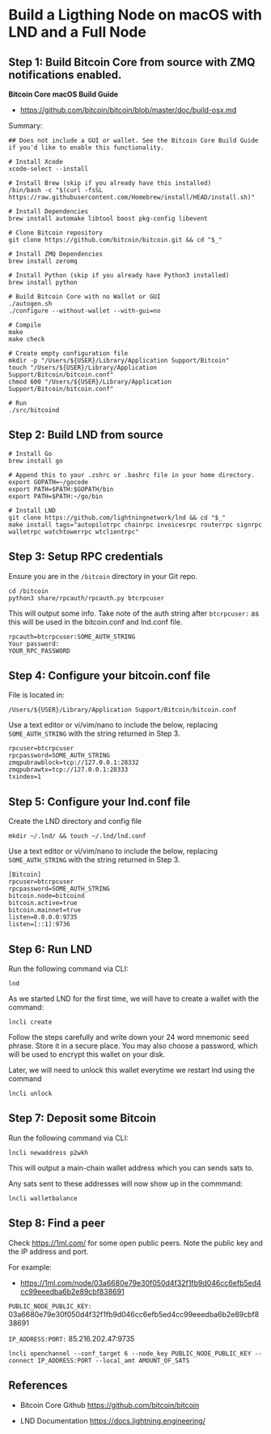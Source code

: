 # Build a Ligthing Node on macOS with LND and a Full Node

## Step 1: Build Bitcoin Core from source with ZMQ notifications enabled.

**Bitcoin Core macOS Build Guide**
- https://github.com/bitcoin/bitcoin/blob/master/doc/build-osx.md

Summary:

```
## Does not include a GUI or wallet. See the Bitcoin Core Build Guide if you'd like to enable this functionality.

# Install Xcode
xcode-select --install

# Install Brew (skip if you already have this installed)
/bin/bash -c "$(curl -fsSL https://raw.githubusercontent.com/Homebrew/install/HEAD/install.sh)"

# Install Dependencies
brew install automake libtool boost pkg-config libevent

# Clone Bitcoin repository
git clone https://github.com/bitcoin/bitcoin.git && cd "$_"

# Install ZMQ Dependencies
brew install zeromq

# Install Python (skip if you already have Python3 installed)
brew install python

# Build Bitcoin Core with no Wallet or GUI
./autogen.sh
./configure --without-wallet --with-gui=no

# Compile
make
make check

# Create empty configuration file
mkdir -p "/Users/${USER}/Library/Application Support/Bitcoin"
touch "/Users/${USER}/Library/Application Support/Bitcoin/bitcoin.conf"
chmod 600 "/Users/${USER}/Library/Application Support/Bitcoin/bitcoin.conf"

# Run
./src/bitcoind
```

## Step 2: Build LND from source
```
# Install Go
brew install go

# Append this to your .zshrc or .bashrc file in your home directory.
export GOPATH=~/gocode
export PATH=$PATH:$GOPATH/bin
export PATH=$PATH:~/go/bin

# Install LND
git clone https://github.com/lightningnetwork/lnd && cd "$_"
make install tags="autopilotrpc chainrpc invoicesrpc routerrpc signrpc walletrpc watchtowerrpc wtclientrpc"
```

## Step 3: Setup RPC credentials
Ensure you are in the `/bitcoin` directory in your Git repo.

```
cd /bitcoin
python3 share/rpcauth/rpcauth.py btcrpcuser
```

This will output some info. Take note of the auth string after `btcrpcuser:` as this will be used in the bitcoin.conf and lnd.conf file.

```
rpcauth=btcrpcuser:SOME_AUTH_STRING
Your password:
YOUR_RPC_PASSWORD
```

## Step 4: Configure your bitcoin.conf file
File is located in:

`/Users/${USER}/Library/Application Support/Bitcoin/bitcoin.conf`

Use a text editor or vi/vim/nano to include the below, replacing `SOME_AUTH_STRING` with the string returned in Step 3.

```
rpcuser=btcrpcuser
rpcpassword=SOME_AUTH_STRING
zmqpubrawblock=tcp://127.0.0.1:28332
zmqpubrawtx=tcp://127.0.0.1:28333
txindex=1
```

## Step 5: Configure your lnd.conf file
Create the LND directory and config file
```
mkdir ~/.lnd/ && touch ~/.lnd/lnd.conf
```

Use a text editor or vi/vim/nano to include the below, replacing `SOME_AUTH_STRING` with the string returned in Step 3.

```
[Bitcoin]
rpcuser=btcrpcuser
rpcpassword=SOME_AUTH_STRING
bitcoin.node=bitcoind
bitcoin.active=true
bitcoin.mainnet=true
listen=0.0.0.0:9735
listen=[::1]:9736
```

## Step 6: Run LND
Run the following command via CLI:
```
lnd
```
As we started LND for the first time, we will have to create a wallet with the command:

```
lncli create
```

Follow the steps carefully and write down your 24 word mnemonic seed phrase. Store it in a secure place. You may also choose a password, which will be used to encrypt this wallet on your disk. 

Later, we will need to unlock this wallet everytime we restart lnd using the command 

```
lncli unlock
```

## Step 7: Deposit some Bitcoin
Run the following command via CLI:
```
lncli newaddress p2wkh
```
This will output a main-chain wallet address which you can sends sats to.

Any sats sent to these addresses will now show up in the commmand:

```
lncli walletbalance
```

## Step 8: Find a peer
Check https://1ml.com/ for some open public peers. Note the public key and the IP address and port.

For example:
- https://1ml.com/node/03a6680e79e30f050d4f32f1fb9d046cc6efb5ed4cc99eeedba6b2e89cbf838691

`PUBLIC_NODE_PUBLIC_KEY:` 03a6680e79e30f050d4f32f1fb9d046cc6efb5ed4cc99eeedba6b2e89cbf838691

`IP_ADDRESS:PORT:` 85.216.202.47:9735

```
lncli openchannel --conf_target 6 --node_key PUBLIC_NODE_PUBLIC_KEY --connect IP_ADDRESS:PORT --local_amt AMOUNT_OF_SATS
```

## References
- Bitcoin Core Github
https://github.com/bitcoin/bitcoin

- LND Documentation
https://docs.lightning.engineering/

